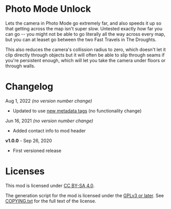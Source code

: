 Photo Mode Unlock
=================

Lets the camera in Photo Mode go extremely far, and also speeds it up
so that getting across the map isn't super slow.  Untested exactly
*how* far you can go -- you might not be able to go literally all the
way across every map, but you can at leaset go between the two Fast
Travels in The Droughts.

This also reduces the camera's collission radius to zero, which doesn't
let it clip directly through objects but it will often be able to slip
through seams if you're persistent enough, which will let you take the
camera under floors or through walls.

Changelog
=========

Aug 1, 2022 *(no version number change)*
 * Updated to use [new metadata tags](https://github.com/apple1417/blcmm-parsing/tree/master/blimp)
   (no functionality change)

Jun 16, 2021 *(no version number change)*
 * Added contact info to mod header

**v1.0.0** - Sep 26, 2020
 * First versioned release
 
Licenses
========

This mod is licensed under [CC BY-SA 4.0](https://creativecommons.org/licenses/by-sa/4.0/).

The generation script for the mod is licensed under the
[GPLv3 or later](https://www.gnu.org/licenses/quick-guide-gplv3.html).
See [COPYING.txt](../../COPYING.txt) for the full text of the license.

